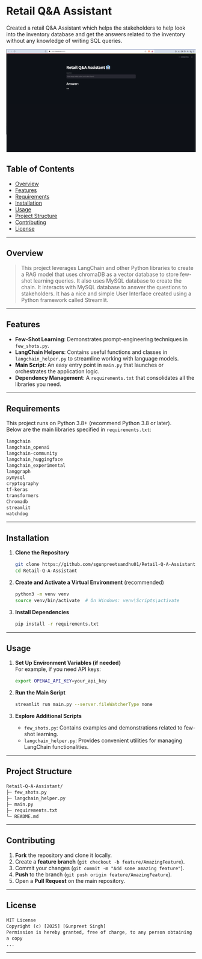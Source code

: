 # Retail Q&A Assistant

Created a retail Q&A Assistant which helps the stakeholders to help look into the inventory database and get the answers related to the inventory without any knowledge of writing SQL queries.

![Project Banner](sampleimage.png)

## Table of Contents

- [Overview](#overview)
- [Features](#features)
- [Requirements](#requirements)
- [Installation](#installation)
- [Usage](#usage)
- [Project Structure](#project-structure)
- [Contributing](#contributing)
- [License](#license)

---

## Overview



> This project leverages LangChain and other Python libraries to create a RAG model that uses chromaDB as a vector database to store few-shot learning queries. It also uses MySQL database to create the chain. It interacts with MySQL database to answer the questions to stakeholders. It has a nice and simple User Interface created using a Python framework called Streamlit.

---

## Features

- **Few-Shot Learning**: Demonstrates prompt-engineering techniques in `few_shots.py`.
- **LangChain Helpers**: Contains useful functions and classes in `langchain_helper.py` to streamline working with language models.
- **Main Script**: An easy entry point in `main.py` that launches or orchestrates the application logic.
- **Dependency Management**: A `requirements.txt` that consolidates all the libraries you need.

---

## Requirements

This project runs on Python 3.8+ (recommend Python 3.8 or later).  
Below are the main libraries specified in `requirements.txt`:

```
langchain
langchain_openai
langchain-community
langchain_huggingface
langchain_experimental
langgraph
pymysql
cryptography
tf-keras
transformers
Chromadb
streamlit
watchdog
```

---

## Installation

1. **Clone the Repository**  
   ```bash
   git clone https://github.com/sgunpreetsandhu01/Retail-Q-A-Assistant.git
   cd Retail-Q-A-Assistant
   ```

2. **Create and Activate a Virtual Environment** (recommended)  
   ```bash
   python3 -m venv venv
   source venv/bin/activate  # On Windows: venv\Scripts\activate
   ```

3. **Install Dependencies**  
   ```bash
   pip install -r requirements.txt
   ```

---

## Usage

1. **Set Up Environment Variables (if needed)**  
   For example, if you need API keys:
   ```bash
   export OPENAI_API_KEY=your_api_key
   ```

2. **Run the Main Script**  
   ```bash
   streamlit run main.py --server.fileWatcherType none
   ```

3. **Explore Additional Scripts**  
   - `few_shots.py`: Contains examples and demonstrations related to few-shot learning.
   - `langchain_helper.py`: Provides convenient utilities for managing LangChain functionalities.

---

## Project Structure

```
Retail-Q-A-Assistant/
├─ few_shots.py
├─ langchain_helper.py
├─ main.py
├─ requirements.txt
└─ README.md
```

---

## Contributing

1. **Fork** the repository and clone it locally.  
2. Create a **feature branch** (`git checkout -b feature/AmazingFeature`).  
3. Commit your changes (`git commit -m "Add some amazing feature"`).  
4. **Push** to the branch (`git push origin feature/AmazingFeature`).  
5. Open a **Pull Request** on the main repository.  

---

## License

```
MIT License
Copyright (c) [2025] [Gunpreet Singh]
Permission is hereby granted, free of charge, to any person obtaining a copy
...
```

---
